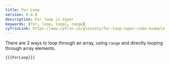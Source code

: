 ```yaml
---
title: For Loop
version: 0.4.0
description: For loop in Vyper
keywords: [for, loop, loops, range]
cyfrinLink: https://www.cyfrin.io/glossary/for-loop-vyper-code-example
---
```


There are 2 ways to loop through an array, using `range` and directly looping through array elements.

```vyper
{{{ForLoop}}}
```
